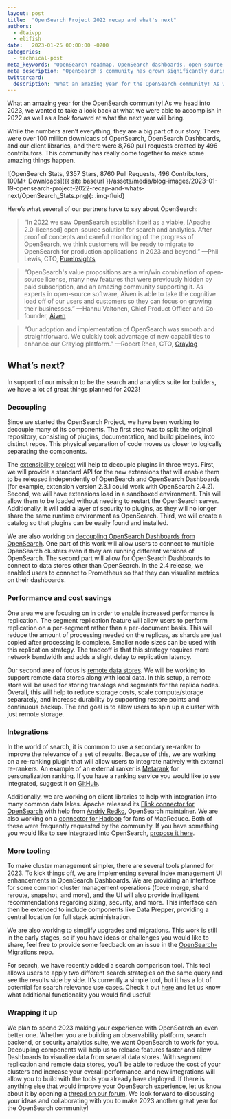 ```yaml
---
layout: post
title:  "OpenSearch Project 2022 recap and what's next"
authors:
  - dtaivpp
  - elifish
date:   2023-01-25 00:00:00 -0700
categories:
  - technical-post
meta_keywords: "OpenSearch roadmap, OpenSearch dashboards, open-source solution for search and analytics, OpenSearch migrations"
meta_description: "OpenSearch's community has grown significantly during 2022. Take a look at what we are doing in 2023 to make building with OpenSearch better!"
twittercard:
  description: "What an amazing year for the OpenSearch community! As we head into 2023, we wanted to take a look back at what we were able to accomplish in 2022 as well as a look forward at what the next year will bring. "
---
```


What an amazing year for the OpenSearch community! As we head into 2023, we wanted to take a look back at what we were able to accomplish in 2022 as well as a look forward at what the next year will bring. 

While the numbers aren’t everything, they are a big part of our story. There were over 100 million downloads of OpenSearch, OpenSearch Dashboards, and our client libraries, and there were 8,760 pull requests created by 496 contributors. This community has really come together to make some amazing things happen. 

![OpenSearch Stats, 9357 Stars, 8760 Pull Requests, 496 Contributors, 100M+ Downloads]({{ site.baseurl }}/assets/media/blog-images/2023-01-19-opensearch-project-2022-recap-and-whats-next/OpenSearch_Stats.png){: .img-fluid}

Here’s what several of our partners have to say about OpenSearch:


>“In 2022 we saw OpenSearch establish itself as a viable, [Apache 2.0–licensed] open-source solution for search and analytics. After proof of concepts and careful monitoring of the progress of OpenSearch, we think customers will be ready to migrate to OpenSearch for production applications in 2023 and beyond.” —Phil Lewis, CTO, [PureInsights](https://pureinsights.com/)


>“OpenSearch's value propositions are a win/win combination of open-source license, many new features that were previously hidden by paid subscription, and an amazing community supporting it. As experts in open-source software, Aiven is able to take the cognitive load off of our users and customers so they can focus on growing their businesses.” —Hannu Valtonen, Chief Product Officer and Co-founder, [Aiven](https://aiven.io/)


>“Our adoption and implementation of OpenSearch was smooth and straightforward. We quickly took advantage of new capabilities to enhance our Graylog platform.” —Robert Rhea, CTO, [Graylog](https://www.graylog.org/)

## What’s next?

In support of our mission to be the search and analytics suite for builders, we have a lot of great things planned for 2023!  

### Decoupling

Since we started the OpenSearch Project, we have been working to decouple many of its components. The first step was to split the original repository, consisting of plugins, documentation, and build pipelines, into distinct repos. This physical separation of code moves us closer to logically separating the components.

The [extensibility project](https://github.com/opensearch-project/OpenSearch/issues/2447) will help to decouple plugins in three ways. First, we will provide a standard API for the new extensions that will enable them to be released independently of OpenSearch and OpenSearch Dashboards (for example, extension version 2.3.1 could work with OpenSearch 2.4.2). Second, we will have extensions load in a sandboxed environment. This will allow them to be loaded without needing to restart the OpenSearch server. Additionally, it will add a layer of security to plugins, as they will no longer share the same runtime environment as OpenSearch. Third, we will create a catalog so that plugins can be easily found and installed.

We are also working on [decoupling OpenSearch Dashboards from OpenSearch](https://github.com/opensearch-project/OpenSearch-Dashboards/issues/3095). One part of this work will allow users to connect to multiple OpenSearch clusters even if they are running different versions of OpenSearch. The second part will allow for OpenSearch Dashboards to connect to data stores other than OpenSearch. In the 2.4 release, we enabled users to connect to Prometheus so that they can visualize metrics on their dashboards.

### Performance and cost savings

One area we are focusing on in order to enable increased performance is replication. The segment replication feature will allow users to perform replication on a per-segment rather than a per-document basis. This will reduce the amount of processing needed on the replicas, as shards are just copied after processing is complete. Smaller node sizes can be used with this replication strategy. The tradeoff is that this strategy requires more network bandwidth and adds a slight delay to replication latency.

Our second area of focus is [remote data stores](https://github.com/opensearch-project/OpenSearch/issues/1968). We will be working to support remote data stores along with local data. In this setup, a remote store will be used for storing translogs and segments for the replica nodes. Overall, this will help to reduce storage costs, scale compute/storage separately, and increase durability by supporting restore points and continuous backup. The end goal is to allow users to spin up a cluster with just remote storage. 

### Integrations

In the world of search, it is common to use a secondary re-ranker to improve the relevance of a set of results. Because of this, we are working on a re-ranking plugin that will allow users to integrate natively with external re-rankers. An example of an external ranker is [Metarank](https://github.com/metarank/metarank) for personalization ranking. If you have a ranking service you would like to see integrated, suggest it on [GitHub](https://github.com/opensearch-project/search-processor/issues/36).

Additionally, we are working on client libraries to help with integration into many common data lakes. Apache released its [Flink connector for OpenSearch](https://github.com/apache/flink-connector-opensearch) with help from [Andriy Redko](https://github.com/reta), OpenSearch maintainer. We are also working on a [connector for Hadoop](https://github.com/opensearch-project/opensearch-hadoop) for fans of MapReduce. Both of these were frequently requested by the community. If you have something you would like to see integrated into OpenSearch, [propose it here](https://github.com/opensearch-project/opensearch-clients/issues/new?assignees=&labels=proposal&template=PROPOSAL_TEMPLATE.md&title=%5BPROPOSAL%5D).

### More tooling

To make cluster management simpler, there are several tools planned for 2023. To kick things off, we are implementing several index management UI enhancements in OpenSearch Dashboards. We are providing an interface for some common cluster management operations (force merge, shard reroute, snapshot, and more), and the UI will also provide intelligent recommendations regarding sizing, security, and more. This interface can then be extended to include components like Data Prepper, providing a central location for full stack administration.

We are also working to simplify upgrades and migrations. This work is still in the early stages, so if you have ideas or challenges you would like to share, feel free to provide some feedback on an issue in the [OpenSearch-Migrations repo](https://github.com/opensearch-project/opensearch-migrations/issues).

For search, we have recently added a search comparison tool. This tool allows users to apply two different search strategies on the same query and see the results side by side. It’s currently a simple tool, but it has a lot of potential for search relevance use cases. Check it out [here](https://opensearch.org/docs/latest/search-plugins/search-relevance/index/) and let us know what additional functionality you would find useful!

### Wrapping it up

We plan to spend 2023 making your experience with OpenSearch an even better one. Whether you are building an observability platform, search backend, or security analytics suite, we want OpenSearch to work for you. Decoupling components will help us to release features faster and allow Dashboards to visualize data from several data stores. With segment replication and remote data stores, you’ll be able to reduce the cost of your clusters and increase your overall performance, and new integrations will allow you to build with the tools you already have deployed. If there is anything else that would improve your OpenSearch experience, let us know about it by opening a [thread on our forum](https://forum.opensearch.org/c/feedback/6). We look forward to discussing your ideas and collaborating with you to make 2023 another great year for the OpenSearch community! 
